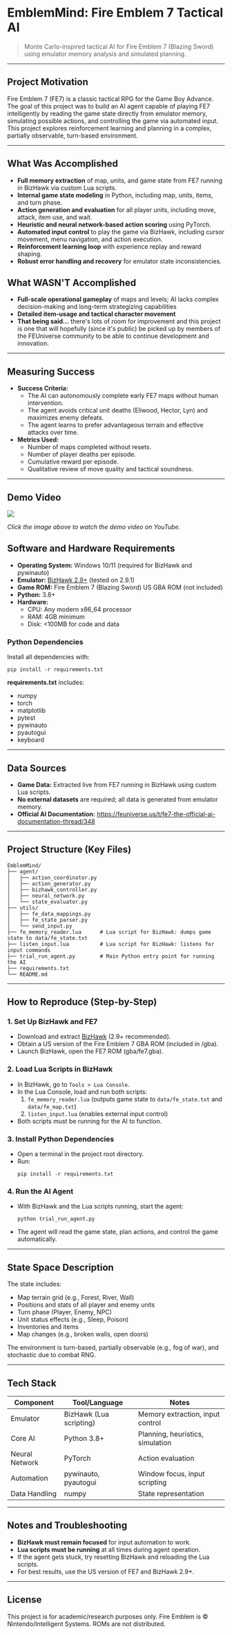 # EmblemMind: Fire Emblem 7 Tactical AI

> Monte Carlo-inspired tactical AI for Fire Emblem 7 (Blazing Sword) using emulator memory analysis and simulated planning.

---

## Project Motivation

Fire Emblem 7 (FE7) is a classic tactical RPG for the Game Boy Advance. The goal of this project was to build an AI agent capable of playing FE7 intelligently by reading the game state directly from emulator memory, simulating possible actions, and controlling the game via automated input. This project explores reinforcement learning and planning in a complex, partially observable, turn-based environment.

---

## What Was Accomplished

- **Full memory extraction** of map, units, and game state from FE7 running in BizHawk via custom Lua scripts.
- **Internal game state modeling** in Python, including map, units, items, and turn phase.
- **Action generation and evaluation** for all player units, including move, attack, item use, and wait.
- **Heuristic and neural network-based action scoring** using PyTorch.
- **Automated input control** to play the game via BizHawk, including cursor movement, menu navigation, and action execution.
- **Reinforcement learning loop** with experience replay and reward shaping.
- **Robust error handling and recovery** for emulator state inconsistencies.

## What WASN'T Accomplished
- **Full-scale operational gameplay** of maps and levels; AI lacks complex decision-making and long-term strategizing capabilities
- **Detailed item-usage and tactical character movement**
- **That being said...** there's lots of room for improvement and this project is one that will hopefully (since it's public) be picked up by members of the FEUniverse community to be able to continue development and innovation.

---



## Measuring Success

- **Success Criteria:**
  - The AI can autonomously complete early FE7 maps without human intervention.
  - The agent avoids critical unit deaths (Eliwood, Hector, Lyn) and maximizes enemy defeats.
  - The agent learns to prefer advantageous terrain and effective attacks over time.
- **Metrics Used:**
  - Number of maps completed without resets.
  - Number of player deaths per episode.
  - Cumulative reward per episode.
  - Qualitative review of move quality and tactical soundness.

---

## Demo Video

![](https://github.com/Wreaperz/EmblemMind/blob/main/videos/FE7-Demo1.gif)

*Click the image above to watch the demo video on YouTube.*

## Software and Hardware Requirements

- **Operating System:** Windows 10/11 (required for BizHawk and pywinauto)
- **Emulator:** [BizHawk 2.9+](https://tasvideos.org/BizHawk/ReleaseHistory) (tested on 2.9.1)
- **Game ROM:** Fire Emblem 7 (Blazing Sword) US GBA ROM (not included)
- **Python:** 3.8+
- **Hardware:**
  - CPU: Any modern x86_64 processor
  - RAM: 4GB minimum
  - Disk: <100MB for code and data

### Python Dependencies

Install all dependencies with:

```
pip install -r requirements.txt
```

**requirements.txt** includes:
- numpy
- torch
- matplotlib
- pytest
- pywinauto
- pyautogui
- keyboard

---

## Data Sources

- **Game Data:** Extracted live from FE7 running in BizHawk using custom Lua scripts.
- **No external datasets** are required; all data is generated from emulator memory.
- **Official AI Documentation:** https://feuniverse.us/t/fe7-the-official-ai-documentation-thread/348

---

## Project Structure (Key Files)

```
EmblemMind/
├── agent/
│   ├── action_coordinator.py
│   ├── action_generator.py
│   ├── bizhawk_controller.py
│   ├── neural_network.py
│   └── state_evaluator.py
├── utils/
│   ├── fe_data_mappings.py
│   ├── fe_state_parser.py
│   └── send_input.py
├── fe_memory_reader.lua      # Lua script for BizHawk: dumps game state to data/fe_state.txt
├── listen_input.lua          # Lua script for BizHawk: listens for input commands
├── trial_run_agent.py        # Main Python entry point for running the AI
├── requirements.txt
└── README.md
```

---

## How to Reproduce (Step-by-Step)

### 1. Set Up BizHawk and FE7
- Download and extract [BizHawk](https://tasvideos.org/BizHawk/ReleaseHistory) (2.9+ recommended).
- Obtain a US version of the Fire Emblem 7 GBA ROM (included in /gba).
- Launch BizHawk, open the FE7 ROM (gba/fe7.gba).

### 2. Load Lua Scripts in BizHawk
- In BizHawk, go to `Tools > Lua Console`.
- In the Lua Console, load and run both scripts:
  1. `fe_memory_reader.lua` (outputs game state to `data/fe_state.txt` and `data/fe_map.txt`)
  2. `listen_input.lua` (enables external input control)
- Both scripts must be running for the AI to function.

### 3. Install Python Dependencies
- Open a terminal in the project root directory.
- Run:
  ```
  pip install -r requirements.txt
  ```

### 4. Run the AI Agent
- With BizHawk and the Lua scripts running, start the agent:
  ```
  python trial_run_agent.py
  ```
- The agent will read the game state, plan actions, and control the game automatically.

---

## State Space Description

The state includes:
- Map terrain grid (e.g., Forest, River, Wall)
- Positions and stats of all player and enemy units
- Turn phase (Player, Enemy, NPC)
- Unit status effects (e.g., Sleep, Poison)
- Inventories and items
- Map changes (e.g., broken walls, open doors)

The environment is turn-based, partially observable (e.g., fog of war), and stochastic due to combat RNG.

---

## Tech Stack

| Component        | Tool/Language           | Notes |
|------------------|------------------------|-------|
| Emulator         | BizHawk (Lua scripting)| Memory extraction, input control |
| Core AI          | Python 3.8+            | Planning, heuristics, simulation |
| Neural Network   | PyTorch                | Action evaluation |
| Automation       | pywinauto, pyautogui   | Window focus, input scripting |
| Data Handling    | numpy                  | State representation |

---

## Notes and Troubleshooting
- **BizHawk must remain focused** for input automation to work.
- **Lua scripts must be running** at all times during agent operation.
- If the agent gets stuck, try resetting BizHawk and reloading the Lua scripts.
- For best results, use the US version of FE7 and BizHawk 2.9+.

---

## License
This project is for academic/research purposes only. Fire Emblem is © Nintendo/Intelligent Systems. ROMs are not distributed.
